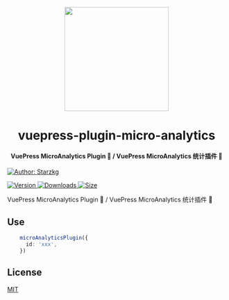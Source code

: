 <!-- markdownlint-disable -->
<p align="center">
  <img width="240" src="https://vuepress-star.shentuzhigang.cn/images/hero.png" style="text-align: center;"/>
</p>
<h1 align="center">vuepress-plugin-micro-analytics</h1>
<h4 align="center">VuePress MicroAnalytics Plugin 📄 / VuePress MicroAnalytics 统计插件 📄</h4>

[![Author: Starzkg](https://img.shields.io/badge/Author-Starzkg-blue.svg?style=for-the-badge)](https://shentuzhigang.cn)

<!-- markdownlint-restore -->

[![Version](https://img.shields.io/npm/v/@starzkg/vuepress-plugin-micro-analytics.svg?style=flat-square&logo=npm) ![Downloads](https://img.shields.io/npm/dm/@starzkg/vuepress-plugin-micro-analytics.svg?style=flat-square&logo=npm) ![Size](https://img.shields.io/bundlephobia/min/@starzkg/vuepress-plugin-micro-analytics?style=flat-square&logo=npm)](https://www.npmjs.com/package/@starzkg/vuepress-plugin-micro-analytics)

VuePress MicroAnalytics Plugin 📄 / VuePress MicroAnalytics 统计插件 📄

## Use
```typescript
    microAnalyticsPlugin({
      id: 'xxx',
    })
```

## License

[MIT](https://github.com/vuepress-star/vuepress-plugin-baidu-analytics/blob/main/LICENSE)
